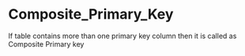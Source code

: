 # Composite_Primary_Key
If table contains more than one primary key column then it is called as Composite Primary key
